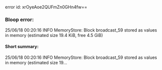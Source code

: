 error id: xrOyeAoe2QUFmZn0GHn4fw==
### Bloop error:

25/06/18 00:20:16 INFO MemoryStore: Block broadcast_59 stored as values in memory (estimated size 19.4 KiB, free 4.5 GiB)
#### Short summary: 

25/06/18 00:20:16 INFO MemoryStore: Block broadcast_59 stored as values in memory (estimated size 19...
